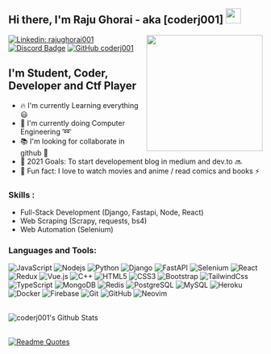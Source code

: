 <h2> Hi there, I'm Raju Ghorai - aka [coderj001] <img src="https://raw.githubusercontent.com/iampavangandhi/iampavangandhi/master/gifs/Hi.gif" width="30px"></h2>
<img align='right' src="https://media.giphy.com/media/M9gbBd9nbDrOTu1Mqx/giphy.gif" width="230">

[![Linkedin: rajughorai001](https://img.shields.io/badge/-rajughorai001-blue?style=flat-square&logo=Linkedin&logoColor=white&link=https://www.linkedin.com/in/rajughorai001/)](https://www.linkedin.com/in/rajughorai001/)
[![Discord Badge](https://img.shields.io/badge/-coderj001-purple?style=flat-square&logo=Discord&logoColor=white&link=https://discord.com/channels/@me/562217084109717514/)](https://discord.com/channels/@me/562217084109717514/)
[![GitHub coderj001](https://img.shields.io/github/followers/coderj001?label=follow&style=social)](https://github.com/coderj001)


## I'm Student, Coder, Developer and Ctf Player

- :fire: I'm currently Learning everything :smiley:
- :school_satchel: I'm currently doing Computer Engineering :loop:
- :books: I'm looking for collaborate in github :green_book:
- :rocket: 2021 Goals: To start developement blog in medium and dev.to :soon:
- :raised_hands: Fun fact: I love to watch movies and anime / read comics and books :zap:

### Skills :

- Full-Stack Development (Django, Fastapi, Node, React)
- Web Scraping (Scrapy, requests, bs4)
- Web Automation (Selenium)


### Languages and Tools: 

![JavaScript](https://img.shields.io/badge/-JavaScript-black?style=flat-square&logo=javascript)
![Nodejs](https://img.shields.io/badge/-Nodejs-black?style=flat-square&logo=Node.js)
![Python](https://img.shields.io/badge/-Python-black?style=flat-square&logo=Python)
![Django](https://img.shields.io/badge/-Django-green?style=flat-square&logo=Django)
![FastAPI](https://img.shields.io/badge/-FastAPI-5dc27d?style=flat-square&logo=FastAPI)
![Selenium](https://img.shields.io/badge/-Selenium-blue?style=flat-square&logo=Selenium)
![React](https://img.shields.io/badge/-React-black?style=flat-square&logo=react)
![Redux](https://img.shields.io/badge/-Redux-purple?style=flat-square&logo=redux)
![Vue.js](https://img.shields.io/badge/-Vue.js-%232c3e50?style=flat-square&logo=Vue.js)
![C++](https://img.shields.io/badge/-C++-00599C?style=flat-square&logo=c)
![HTML5](https://img.shields.io/badge/-HTML5-E34F26?style=flat-square&logo=html5&logoColor=white)
![CSS3](https://img.shields.io/badge/-CSS3-1572B6?style=flat-square&logo=css3)
![Bootstrap](https://img.shields.io/badge/-Bootstrap-563D7C?style=flat-square&logo=bootstrap)
![TailwindCss](https://img.shields.io/badge/-TailwindCss-%231a202c?style=flat-square&logo=tailwind-css)
![TypeScript](https://img.shields.io/badge/-TypeScript-007ACC?style=flat-square&logo=typescript)
![MongoDB](https://img.shields.io/badge/-MongoDB-black?style=flat-square&logo=mongodb)
![Redis](https://img.shields.io/badge/-Redis-black?style=flat-square&logo=Redis)
![PostgreSQL](https://img.shields.io/badge/-PostgreSQL-336791?style=flat-square&logo=postgresql)
![MySQL](https://img.shields.io/badge/-MySQL-black?style=flat-square&logo=mysql)
![Heroku](https://img.shields.io/badge/-Heroku-430098?style=flat-square&logo=heroku)
![Docker](https://img.shields.io/badge/-Docker-black?style=flat-square&logo=docker)
![Firebase](https://img.shields.io/badge/Firebase-ebe575?style=flat-square&logo=firebase)
![Git](https://img.shields.io/badge/-Git-black?style=flat-square&logo=git)
![GitHub](https://img.shields.io/badge/-GitHub-181717?style=flat-square&logo=github)
![Neovim](https://img.shields.io/badge/-Neovim-green?style=flat-square&logo=Neovim)

<br />

<img align="left" alt="coderj001's Github Stats" src="https://github-readme-stats.vercel.app/api?username=coderj001&show_icons=true&hide_border=true" />
<br />
<br />

[![Readme Quotes](https://quotes-github-readme.vercel.app/api?type=horizontal)](https://github.com/piyushsuthar/github-readme-quotes)

<br />